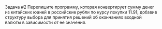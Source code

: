 Задача #2
Перепишите программу, которая конвертирует сумму денег из китайских
юаней в российские рубли по курсу покупки 11.91, добавив структуру
выбора для принятия решений об окончаниях входной валюты в зависимости
от ее значения.